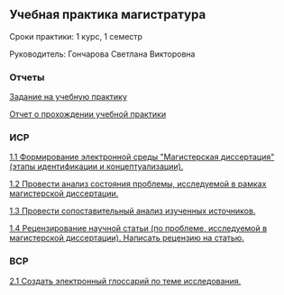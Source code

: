 ## Учебная практика магистратура
Сроки практики: 1 курс, 1 семестр

Руководитель: Гончарова Светлана Викторовна
### Отчеты
[Задание на учебную практику](https://github.com/polinalazebnikova/Practice_3_2021/blob/main/%D0%9B%D0%B0%D0%B7%D0%B5%D0%B1%D0%BD%D0%B8%D0%BA%D0%BE%D0%B2%D0%B0%20%D0%9F%D0%9C%20%D0%98%D0%92%D0%A2%201.1%20%D0%B7%D0%B0%D0%B4%D0%B0%D0%BD%D0%B8%D0%B5.pdf)

[Отчет о прохождении учебной практики](https://github.com/polinalazebnikova/Practice_3_2021/blob/main/%D0%9B%D0%B0%D0%B7%D0%B5%D0%B1%D0%BD%D0%B8%D0%BA%D0%BE%D0%B2%D0%B0%20%D0%9F%D0%9C%20%D0%98%D0%92%D0%A2%201.1%20%D0%BE%D1%82%D1%87%D0%B5%D1%82.pdf)
### ИСР
[1.1 Формирование электронной среды "Магистерская диссертация" (этапы идентификации и концептуализации).](https://github.com/polinalazebnikova/Practice-mag-1-2022-december)

[1.2 Провести анализ состояния проблемы, исследуемой в рамках магистерской диссертации.](https://github.com/polinalazebnikova/Practice-mag-1-2022-december/blob/master/%D0%97%D0%B0%D0%B4%D0%B0%D0%BD%D0%B8%D1%8F/%D0%9B%D0%B0%D0%B7%D0%B5%D0%B1%D0%BD%D0%B8%D0%BA%D0%BE%D0%B2%D0%B0%20%D0%9F%D0%BE%D0%BB%D0%B8%D0%BD%D0%B0%20%D0%98%D0%A1%D0%A0%201.2.pdf)

[1.3 Провести сопоставительный анализ изученных источников.](https://github.com/polinalazebnikova/Practice-mag-1-2022-december/blob/master/%D0%97%D0%B0%D0%B4%D0%B0%D0%BD%D0%B8%D1%8F/%D0%9B%D0%B0%D0%B7%D0%B5%D0%B1%D0%BD%D0%B8%D0%BA%D0%BE%D0%B2%D0%B0%20%D0%9F%D0%BE%D0%BB%D0%B8%D0%BD%D0%B0%20%D0%98%D0%A1%D0%A0%201.3.pdf)

[1.4 Рецензирование научной статьи (по проблеме, исследуемой в магистерской диссертации). Написать рецензию на статью.](https://github.com/polinalazebnikova/Practice_3_2021/tree/main/1.4)

### ВСР

[2.1  Создать электронный глоссарий по теме исследования.](https://github.com/polinalazebnikova/Practice-mag-1-2022-december/blob/master/%D0%97%D0%B0%D0%B4%D0%B0%D0%BD%D0%B8%D1%8F/%D0%9B%D0%B0%D0%B7%D0%B5%D0%B1%D0%BD%D0%B8%D0%BA%D0%BE%D0%B2%D0%B0%20%D0%9F%D0%BE%D0%BB%D0%B8%D0%BD%D0%B0%20%D0%92%D0%A1%D0%A0%202.1.pdf)
